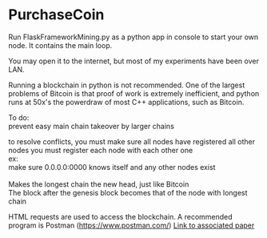 # PurchaseCoin

Run FlaskFrameworkMining.py as a python app in console to start your own node. It contains the main loop.

You may open it to the internet, but most of my experiments have been over LAN.

Running a blockchain in python is not recommended. One of the largest problems of Bitcoin is that proof of work is extremely inefficient,
  and python runs at 50x's the powerdraw of most C++ applications, such as Bitcoin.

To do:<br />
  prevent easy main chain takeover by larger chains
  

to resolve conflicts, you must make sure all nodes have registered all other nodes
    you must register each node with each other one<br />
    ex:<br />
       make sure 0.0.0.0:0000 knows itself and any other nodes exist<br /><br />
    Makes the longest chain the new head, just like Bitcoin<br />
        The block after the genesis block becomes that of the node with longest chain<br />
    
HTML requests are used to access the blockchain. A recommended program is Postman (https://www.postman.com/)
[Link to associated paper](https://docs.google.com/document/d/1WeuhXmfUnOdHU9ayQrEQ5sZ-sTX6GXyfUA2yI0dGdk0/edit)
